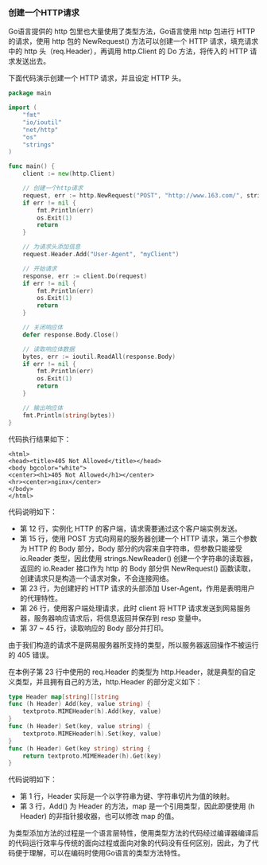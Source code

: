 ### 创建一个HTTP请求

Go语言提供的 http 包里也大量使用了类型方法，Go语言使用 http 包进行 HTTP 的请求，使用 http 包的 NewRequest() 方法可以创建一个 HTTP 请求，填充请求中的 http 头（req.Header），再调用 http.Client 的 Do 方法，将传入的 HTTP 请求发送出去。

下面代码演示创建一个 HTTP 请求，并且设定 HTTP 头。
```go
package main

import (
	"fmt"
	"io/ioutil"
	"net/http"
	"os"
	"strings"
)

func main() {
	client := new(http.Client)

	// 创建一个http请求
	request, err := http.NewRequest("POST", "http://www.163.com/", strings.NewReader("key=value"))
	if err != nil {
		fmt.Println(err)
		os.Exit(1)
		return
	}

	// 为请求头添加信息
	request.Header.Add("User-Agent", "myClient")

	// 开始请求
	response, err := client.Do(request)
	if err != nil {
		fmt.Println(err)
		os.Exit(1)
		return
	}

	// 关闭响应体
	defer response.Body.Close()

	// 读取响应体数据
	bytes, err := ioutil.ReadAll(response.Body)
	if err != nil {
		fmt.Println(err)
		os.Exit(1)
		return
	}

	// 输出响应体
	fmt.Println(string(bytes))
}
```

代码执行结果如下：
```text
<html>
<head><title>405 Not Allowed</title></head>
<body bgcolor="white">
<center><h1>405 Not Allowed</h1></center>
<hr><center>nginx</center>
</body>
</html>
```

代码说明如下：

- 第 12 行，实例化 HTTP 的客户端，请求需要通过这个客户端实例发送。
- 第 15 行，使用 POST 方式向网易的服务器创建一个 HTTP 请求，第三个参数为 HTTP 的 Body 部分，Body 部分的内容来自字符串，但参数只能接受 io.Reader 类型，因此使用 strings.NewReader() 创建一个字符串的读取器，返回的 io.Reader 接口作为 http 的 Body 部分供 NewRequest() 函数读取，创建请求只是构造一个请求对象，不会连接网络。
- 第 23 行，为创建好的 HTTP 请求的头部添加 User-Agent，作用是表明用户的代理特性。
- 第 26 行，使用客户端处理请求，此时 client 将 HTTP 请求发送到网易服务器，服务器响应请求后，将信息返回并保存到 resp 变量中。
- 第 37 ~ 45 行，读取响应的 Body 部分并打印。

由于我们构造的请求不是网易服务器所支持的类型，所以服务器返回操作不被运行的 405 错误。

在本例子第 23 行中使用的 req.Header 的类型为 http.Header，就是典型的自定义类型，并且拥有自己的方法，http.Header 的部分定义如下：

```go
type Header map[string][]string
func (h Header) Add(key, value string) {
    textproto.MIMEHeader(h).Add(key, value)
}
func (h Header) Set(key, value string) {
    textproto.MIMEHeader(h).Set(key, value)
}
func (h Header) Get(key string) string {
    return textproto.MIMEHeader(h).Get(key)
}
```

代码说明如下：
- 第 1 行，Header 实际是一个以字符串为键、字符串切片为值的映射。
- 第 3 行，Add() 为 Header 的方法，map 是一个引用类型，因此即便使用 (h Header) 的非指针接收器，也可以修改 map 的值。

为类型添加方法的过程是一个语言层特性，使用类型方法的代码经过编译器编译后的代码运行效率与传统的面向过程或面向对象的代码没有任何区别，因此，为了代码便于理解，可以在编码时使用Go语言的类型方法特性。

